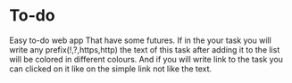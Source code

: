 # To-do
Easy to-do web app
That have some futures. If in the your task you will write any prefix(!,?,https,http) the text of this task after adding it to the list will be colored in different colours.
And if you will write link to the task you can clicked on it like on the simple link not like the text.
